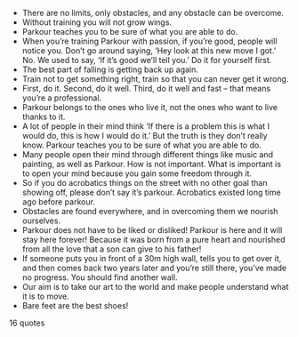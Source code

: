  - There are no limits, only obstacles, and any obstacle can be overcome.
 - Without training you will not grow wings.
 - Parkour teaches you to be sure of what you are able to do.
 - When you’re training Parkour with passion, if you’re good, people will notice you. Don’t go around saying, ‘Hey look at this new move I got.’ No. We used to say, ‘If it’s good we’ll tell you.’ Do it for yourself first.
 - The best part of falling is getting back up again.
 - Train not to get something right, train so that you can never get it wrong.
 - First, do it. Second, do it well. Third, do it well and fast – that means you’re a professional.
 - Parkour belongs to the ones who live it, not the ones who want to live thanks to it.
 - A lot of people in their mind think ‘If there is a problem this is what I would do, this is how I would do it.’ But the truth is they don’t really know. Parkour teaches you to be sure of what you are able to do.
 - Many people open their mind through different things like music and painting, as well as Parkour. How is not important. What is important is to open your mind because you gain some freedom through it.
 - So if you do acrobatics things on the street with no other goal than showing off, please don’t say it’s parkour. Acrobatics existed long time ago before parkour.
 - Obstacles are found everywhere, and in overcoming them we nourish ourselves.
 - Parkour does not have to be liked or disliked! Parkour is here and it will stay here forever! Because it was born from a pure heart and nourished from all the love that a son can give to his father!
 - If someone puts you in front of a 30m high wall, tells you to get over it, and then comes back two years later and you’re still there, you’ve made no progress. You should find another wall.
 - Our aim is to take our art to the world and make people understand what it is to move.
 - Bare feet are the best shoes!

16 quotes